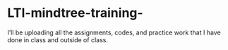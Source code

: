 # LTI-mindtree-training-
I’ll be uploading all the assignments, codes, and practice work that I have done in class and outside of class.
